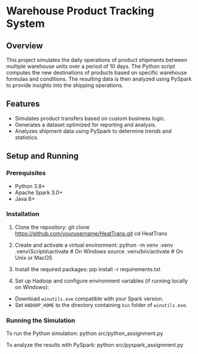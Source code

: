 # Warehouse Product Tracking System

## Overview
This project simulates the daily operations of product shipments between multiple warehouse units over a period of 10 days. The Python script computes the new destinations of products based on specific warehouse formulas and conditions. The resulting data is then analyzed using PySpark to provide insights into the shipping operations.

## Features
- Simulates product transfers based on custom business logic.
- Generates a dataset optimized for reporting and analysis.
- Analyzes shipment data using PySpark to determine trends and statistics.

## Setup and Running

### Prerequisites
- Python 3.8+
- Apache Spark 3.0+
- Java 8+

### Installation

1. Clone the repository:
git clone https://github.com/yourusername/HeatTrans.git
cd HeatTrans

2. Create and activate a virtual environment:
python -m venv .venv
.venv\Scripts\activate # On Windows
source .venv/bin/activate # On Unix or MacOS


3. Install the required packages:
pip install -r requirements.txt


4. Set up Hadoop and configure environment variables (if running locally on Windows):
- Download `winutils.exe` compatible with your Spark version.
- Set `HADOOP_HOME` to the directory containing `bin` folder of `winutils.exe`.

### Running the Simulation
To run the Python simulation:
python src/python_assignment.py

To analyze the results with PySpark:
python src/pyspark_assignment.py


